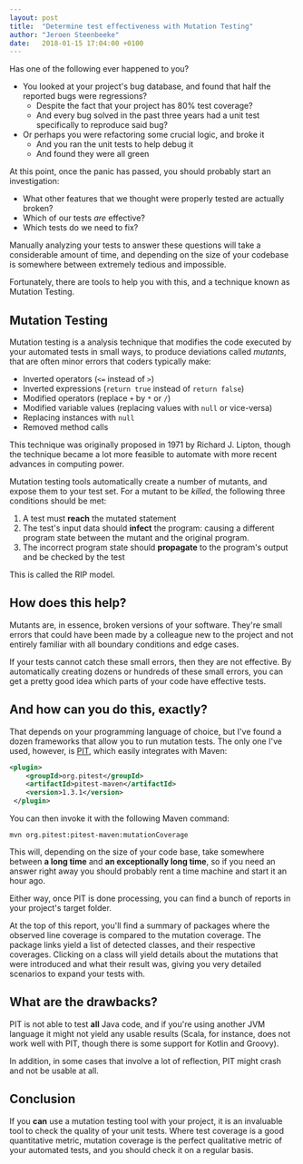 ```yaml
---
layout: post
title:  "Determine test effectiveness with Mutation Testing"
author: "Jeroen Steenbeeke"
date:   2018-01-15 17:04:00 +0100
---
```

Has one of the following ever happened to you?

 * You looked at your project's bug database, and found that half the reported bugs were regressions?
   * Despite the fact that your project has 80% test coverage?
   * And every bug solved in the past three years had a unit test specifically to reproduce said bug? 
 * Or perhaps you were refactoring some crucial logic, and broke it
   * And you ran the unit tests to help debug it
   * And found they were all green
   
At this point, once the panic has passed, you should probably start an investigation:

 * What other features that we thought were properly tested are actually broken?
 * Which of our tests _are_ effective?
 * Which tests do we need to fix?
 
Manually analyzing your tests to answer these questions will take a considerable amount of time, and depending
on the size of your codebase is somewhere between extremely tedious and impossible.

Fortunately, there are tools to help you with this, and a technique known as Mutation Testing.
<!--more-->
## Mutation Testing

Mutation testing is a analysis technique that modifies the code executed by your automated tests in small ways,
to produce deviations called _mutants_, that are often minor errors that coders typically make:

 * Inverted operators (`<=` instead of `>`)
 * Inverted expressions (`return true` instead of `return false`)
 * Modified operators (replace `+` by `*` or `/`)
 * Modified variable values (replacing values with `null` or vice-versa)
 * Replacing instances with `null`
 * Removed method calls
 
 This technique was originally proposed in 1971 by Richard J. Lipton, though the technique became a lot more feasible to 
 automate with more recent advances in computing power.
 
 Mutation testing tools automatically create a number of mutants, and expose them to your test set. For a mutant
 to be _killed_, the following three conditions should be met:
 
  1. A test must **reach** the mutated statement
  2. The test's input data should **infect** the program: causing a different program state between the mutant and the
  original program.
  3. The incorrect program state should **propagate** to the program's output and be checked by the test
  
This is called the RIP model.

## How does this help?

Mutants are, in essence, broken versions of your software. They're small errors that could have been made by
a colleague new to the project and not entirely familiar with all boundary conditions and edge cases.

If your tests cannot catch these small errors, then they are not effective. By automatically creating dozens
or hundreds of these small errors, you can get a pretty good idea which parts of your code have effective tests.

## And how can you do this, exactly?

That depends on your programming language of choice, but I've found a dozen frameworks that allow you to run
mutation tests. The only one I've used, however, is [PIT](http://pitest.org/), which easily integrates with Maven:

```xml
<plugin>
    <groupId>org.pitest</groupId>
    <artifactId>pitest-maven</artifactId>
    <version>1.3.1</version>
 </plugin>
```

You can then invoke it with the following Maven command:

```
mvn org.pitest:pitest-maven:mutationCoverage
```

This will, depending on the size of your code base, take somewhere between **a long time** and **an exceptionally long time**,
so if you need an answer right away you should probably rent a time machine and start it an hour ago.

Either way, once PIT is done processing, you can find a bunch of reports in your project's target folder.

At the top of this report, you'll find a summary of packages where the observed line coverage is compared to
the mutation coverage. The package links yield a list of detected classes, and their respective coverages. Clicking on
a class will yield details about the mutations that were introduced and what their result was, giving
you very detailed scenarios to expand your tests with.

## What are the drawbacks?

PIT is not able to test **all** Java code, and if you're using another JVM language it might not yield any
usable results (Scala, for instance, does not work well with PIT, though there is some support for Kotlin and Groovy).

In addition, in some cases that involve a lot of reflection, PIT might crash and not be usable at all.

## Conclusion

If you **can** use a mutation testing tool with your project, it is an invaluable tool to check the quality of your unit
 tests. Where test coverage is a good quantitative metric, mutation coverage is the perfect qualitative metric of your automated tests,
 and you should check it on a regular basis.

